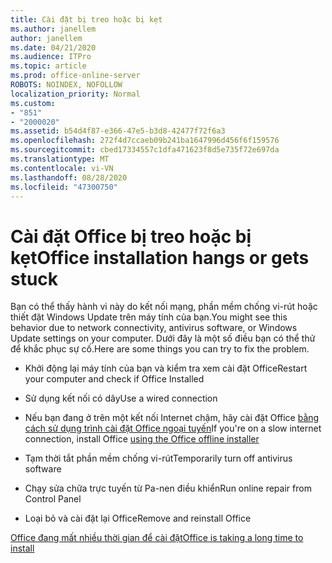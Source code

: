 ```yaml
---
title: Cài đặt bị treo hoặc bị kẹt
ms.author: janellem
author: janellem
ms.date: 04/21/2020
ms.audience: ITPro
ms.topic: article
ms.prod: office-online-server
ROBOTS: NOINDEX, NOFOLLOW
localization_priority: Normal
ms.custom:
- "851"
- "2000020"
ms.assetid: b54d4f87-e366-47e5-b3d8-42477f72f6a3
ms.openlocfilehash: 272f4d7ccaeb09b241ba1647996d456f6f159576
ms.sourcegitcommit: cbed17334557c1dfa471623f8d5e735f72e697da
ms.translationtype: MT
ms.contentlocale: vi-VN
ms.lasthandoff: 08/28/2020
ms.locfileid: "47300750"
---
```

# <a name="office-installation-hangs-or-gets-stuck"></a><span data-ttu-id="0e41b-102">Cài đặt Office bị treo hoặc bị kẹt</span><span class="sxs-lookup"><span data-stu-id="0e41b-102">Office installation hangs or gets stuck</span></span>

<span data-ttu-id="0e41b-103">Bạn có thể thấy hành vi này do kết nối mạng, phần mềm chống vi-rút hoặc thiết đặt Windows Update trên máy tính của bạn.</span><span class="sxs-lookup"><span data-stu-id="0e41b-103">You might see this behavior due to network connectivity, antivirus software, or Windows Update settings on your computer.</span></span> <span data-ttu-id="0e41b-104">Dưới đây là một số điều bạn có thể thử để khắc phục sự cố.</span><span class="sxs-lookup"><span data-stu-id="0e41b-104">Here are some things you can try to fix the problem.</span></span>
  
- <span data-ttu-id="0e41b-105">Khởi động lại máy tính của bạn và kiểm tra xem cài đặt Office</span><span class="sxs-lookup"><span data-stu-id="0e41b-105">Restart your computer and check if Office Installed</span></span>

- <span data-ttu-id="0e41b-106">Sử dụng kết nối có dây</span><span class="sxs-lookup"><span data-stu-id="0e41b-106">Use a wired connection</span></span>

- <span data-ttu-id="0e41b-107">Nếu bạn đang ở trên một kết nối Internet chậm, hãy cài đặt Office [bằng cách sử dụng trình cài đặt Office ngoại tuyến](https://support.office.com/article/f0a85fe7-118f-41cb-a791-d59cef96ad1c?wt.mc_id=Alchemy_ClientDIA)</span><span class="sxs-lookup"><span data-stu-id="0e41b-107">If you're on a slow internet connection, install Office [using the Office offline installer](https://support.office.com/article/f0a85fe7-118f-41cb-a791-d59cef96ad1c?wt.mc_id=Alchemy_ClientDIA)</span></span>

- <span data-ttu-id="0e41b-108">Tạm thời tắt phần mềm chống vi-rút</span><span class="sxs-lookup"><span data-stu-id="0e41b-108">Temporarily turn off antivirus software</span></span>

- <span data-ttu-id="0e41b-109">Chạy sửa chữa trực tuyến từ Pa-nen điều khiển</span><span class="sxs-lookup"><span data-stu-id="0e41b-109">Run online repair from Control Panel</span></span>

- <span data-ttu-id="0e41b-110">Loại bỏ và cài đặt lại Office</span><span class="sxs-lookup"><span data-stu-id="0e41b-110">Remove and reinstall Office</span></span>

[<span data-ttu-id="0e41b-111">Office đang mất nhiều thời gian để cài đặt</span><span class="sxs-lookup"><span data-stu-id="0e41b-111">Office is taking a long time to install</span></span>](https://support.office.com/article/0f09f357-3fef-42a6-b8aa-cef4c6c44bdf?wt.mc_id=Alchemy_ClientDIA)
  